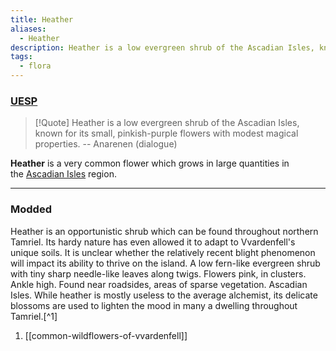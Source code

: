 ```yaml
---
title: Heather
aliases:
  - Heather
description: Heather is a low evergreen shrub of the Ascadian Isles, known for its small, pinkish-purple flowers.
tags:
  - flora
---
```

### [UESP](https://en.uesp.net/wiki/Morrowind:Heather)
> [!Quote]
> Heather is a low evergreen shrub of the Ascadian Isles, known for its small, pinkish-purple flowers with modest magical properties.
> -- Anarenen (dialogue)

**Heather** is a very common flower which grows in large quantities in the [Ascadian Isles](https://en.uesp.net/wiki/Morrowind:Ascadian_Isles "Morrowind:Ascadian Isles") region.

***
### Modded
Heather is an opportunistic shrub which can be found throughout northern Tamriel. Its hardy nature has even allowed it to adapt to Vvardenfell's unique soils. It is unclear whether the relatively recent blight phenomenon will impact its ability to thrive on the island. A low fern-like evergreen shrub with tiny sharp needle-like leaves along twigs. Flowers pink, in clusters. Ankle high. Found near roadsides, areas of sparse vegetation. Ascadian Isles. While heather is mostly useless to the average alchemist, its delicate blossoms are used to lighten the mood in many a dwelling throughout Tamriel.[^1]

1. [[common-wildflowers-of-vvardenfell]]
